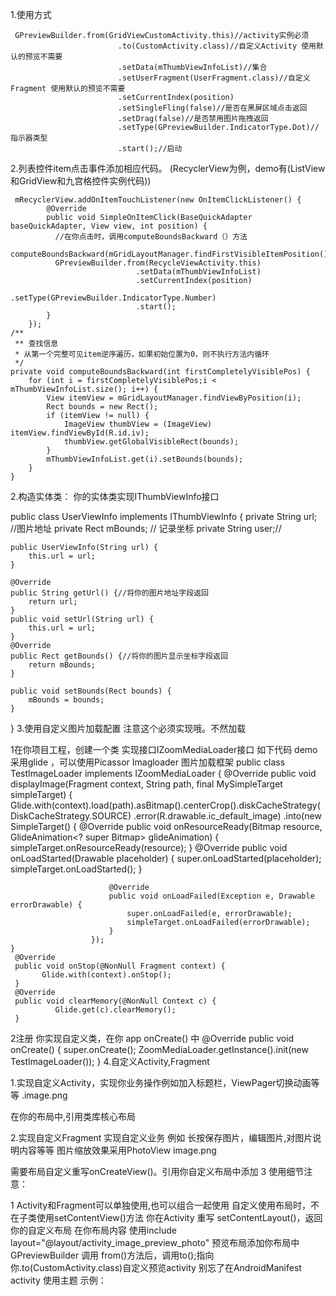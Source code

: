 1.使用方式

     GPreviewBuilder.from(GridViewCustomActivity.this)//activity实例必须
                            .to(CustomActivity.class)//自定义Activity 使用默认的预览不需要
                            .setData(mThumbViewInfoList)//集合
                            .setUserFragment(UserFragment.class)//自定义Fragment 使用默认的预览不需要
                            .setCurrentIndex(position)
                            .setSingleFling(false)//是否在黑屏区域点击返回
                            .setDrag(false)//是否禁用图片拖拽返回  
                            .setType(GPreviewBuilder.IndicatorType.Dot)//指示器类型
                            .start();//启动            

2.列表控件item点击事件添加相应代码。 (RecyclerView为例，demo有(ListView和GridView和九宫格控件实例代码))

     mRecyclerView.addOnItemTouchListener(new OnItemClickListener() {
            @Override
            public void SimpleOnItemClick(BaseQuickAdapter baseQuickAdapter, View view, int position) {
              //在你点击时，调用computeBoundsBackward（）方法
                computeBoundsBackward(mGridLayoutManager.findFirstVisibleItemPosition());
              GPreviewBuilder.from(RecycleViewActivity.this)
                                .setData(mThumbViewInfoList)
                                .setCurrentIndex(position)
                                .setType(GPreviewBuilder.IndicatorType.Number)
                                .start();
            }
        });
    /**
     ** 查找信息
     * 从第一个完整可见item逆序遍历，如果初始位置为0，则不执行方法内循环
     */
    private void computeBoundsBackward(int firstCompletelyVisiblePos) {
        for (int i = firstCompletelyVisiblePos;i < mThumbViewInfoList.size(); i++) {
            View itemView = mGridLayoutManager.findViewByPosition(i);
            Rect bounds = new Rect();
            if (itemView != null) {
                ImageView thumbView = (ImageView) itemView.findViewById(R.id.iv);
                thumbView.getGlobalVisibleRect(bounds);
            }
            mThumbViewInfoList.get(i).setBounds(bounds);
        }
    }
2.构造实体类： 你的实体类实现IThumbViewInfo接口

public class UserViewInfo implements IThumbViewInfo {
    private String url;  //图片地址
    private Rect mBounds; // 记录坐标
    private String user;//

    public UserViewInfo(String url) {
        this.url = url;
    }

    @Override
    public String getUrl() {//将你的图片地址字段返回
        return url;
    }
    public void setUrl(String url) {
        this.url = url;
    }
    @Override
    public Rect getBounds() {//将你的图片显示坐标字段返回
        return mBounds;
    }
    
    public void setBounds(Rect bounds) {
        mBounds = bounds;
    }
   } 
3.使用自定义图片加载配置 注意这个必须实现哦。不然加载

1在你项目工程，创建一个类 实现接口IZoomMediaLoader接口 如下代码 demo 采用glide ，可以使用Picassor Imagloader 图片加载框架
public class TestImageLoader implements IZoomMediaLoader {
    @Override
    public void displayImage(Fragment context, String path, final MySimpleTarget<Bitmap> simpleTarget) {
         Glide.with(context).load(path).asBitmap().centerCrop().diskCacheStrategy(DiskCacheStrategy.SOURCE)
                      .error(R.drawable.ic_default_image)
                      .into(new SimpleTarget<Bitmap>() {
                          @Override
                          public void onResourceReady(Bitmap resource, GlideAnimation<? super Bitmap> glideAnimation) {
                              simpleTarget.onResourceReady(resource);
                          }
                          @Override
                          public void onLoadStarted(Drawable placeholder) {
                              super.onLoadStarted(placeholder);
                              simpleTarget.onLoadStarted();
                          }
      
                          @Override
                          public void onLoadFailed(Exception e, Drawable errorDrawable) {
                              super.onLoadFailed(e, errorDrawable);
                              simpleTarget.onLoadFailed(errorDrawable);
                          }
                      });
    }
     @Override
     public void onStop(@NonNull Fragment context) {
           Glide.with(context).onStop();
     }
     @Override
     public void clearMemory(@NonNull Context c) {
              Glide.get(c).clearMemory();
     }

2注册 你实现自定义类，在你 app onCreate() 中
    @Override
      public void onCreate() {
          super.onCreate();
          ZoomMediaLoader.getInstance().init(new TestImageLoader());
      }
4.自定义Activity,Fragment

1.实现自定义Activity，实现你业务操作例如加入标题栏，ViewPager切换动画等等 .image.png

在你的布局中,引用类库核心布局

2.实现自定义Fragment 实现自定义业务 例如 长按保存图片，编辑图片,对图片说明内容等等 图片缩放效果采用PhotoView image.png

需要布局自定义重写onCreateView()。引用你自定义布局中添加
3 使用细节注意：

1 Activity和Fragment可以单独使用,也可以组合一起使用
自定义使用布局时，不在子类使用setContentView()方法
你在Activity 重写 setContentLayout()，返回你的自定义布局
在你布局内容 使用include layout="@layout/activity_image_preview_photo" 预览布局添加你布局中
GPreviewBuilder 调用 from()方法后，调用to();指向你.to(CustomActivity.class)自定义预览activity
别忘了在AndroidManifest activity 使用主题
示例：